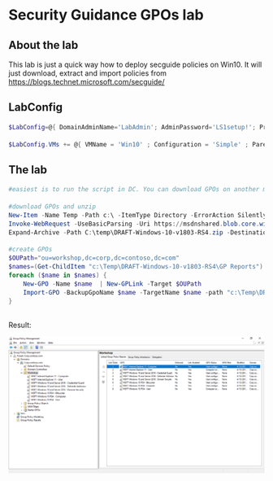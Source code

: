 # Security Guidance GPOs lab

## About the lab

This lab is just a quick way how to deploy secguide policies on Win10. It will just download, extract and import policies from https://blogs.technet.microsoft.com/secguide/ 


## LabConfig

````PowerShell
$LabConfig=@{ DomainAdminName='LabAdmin'; AdminPassword='LS1setup!'; Prefix = 'ws2016lab-'; SwitchName = 'LabSwitch'; DCEdition='4'; DCVMProcessorCount=4 ; AdditionalNetworksConfig=@(); VMs=@(); ServerVHDs=@(); Internet=$true; CreateClientParent=$true}

$LabConfig.VMs += @{ VMName = 'Win10' ; Configuration = 'Simple' ; ParentVHD = 'Win10_G2.vhdx'  ; MemoryStartupBytes= 1GB ; AddToolsVHD=$True ; DisableWCF=$True }

````

## The lab

````PowerShell
#easiest is to run the script in DC. You can download GPOs on another machine and just file copy into dc c:\temp\

#download GPOs and unzip
New-Item -Name Temp -Path c:\ -ItemType Directory -ErrorAction SilentlyContinue
Invoke-WebRequest -UseBasicParsing -Uri https://msdnshared.blob.core.windows.net/media/2018/03/DRAFT-Windows-10-v1803-RS4.zip -OutFile c:\temp\DRAFT-Windows-10-v1803-RS4.zip
Expand-Archive -Path C:\temp\DRAFT-Windows-10-v1803-RS4.zip -DestinationPath c:\temp\DRAFT-Windows-10-v1803-RS4

#create GPOs
$OUPath="ou=workshop,dc=corp,dc=contoso,dc=com"
$names=(Get-ChildItem "c:\Temp\DRAFT-Windows-10-v1803-RS4\GP Reports").BaseName
foreach ($name in $names) {
    New-GPO -Name $name  | New-GPLink -Target $OUPath
    Import-GPO -BackupGpoName $name -TargetName $name -path "c:\Temp\DRAFT-Windows-10-v1803-RS4\GPOs"
}
 
````

Result:

![](/Scenarios/SecGuide%20GPOs/screenshots/GPOs.png)

